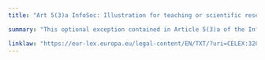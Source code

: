 ```yaml
---
title: "Art 5(3)a InfoSoc: Illustration for teaching or scientific research"

summary: "This optional exception contained in Article 5(3)a of the InfoSoc directive allows uses for the purposes of illustration for teaching or scientific research as long as such uses are undertaken in non-commercial settings"

linklaw: "https://eur-lex.europa.eu/legal-content/EN/TXT/?uri=CELEX:32001L0029"
---
```

